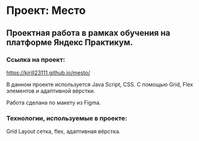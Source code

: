 # Проект: Место

## Проектная работа в рамках обучения на платформе Яндекс Практикум.
### Ссылка на проект:
 https://kirill23111.github.io/mesto/

В данном проекте используется Java Script, CSS. 
С помощью Grid, Flex элементов и адаптивной вёрстки.

Работа сделана по макету из Figma.

### Технологии, используемые в проекте:
Grid Layout сетка, flex, адаптивная вёрстка.
